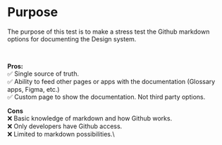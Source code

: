 # Purpose
The purpose of this test is to make a stress test the Github markdown options for documenting the Design system.

<br>

**Pros:**\
✅ Single source of truth.\
✅ Ability to feed other pages or apps with the documentation (Glossary apps, Figma, etc.)\
✅ Custom page to show the documentation. Not third party options.

**Cons**\
❌ Basic knowledge of markdown and how Github works.\
❌ Only developers have Github access.\
❌ Limited to markdown possibilities.\
